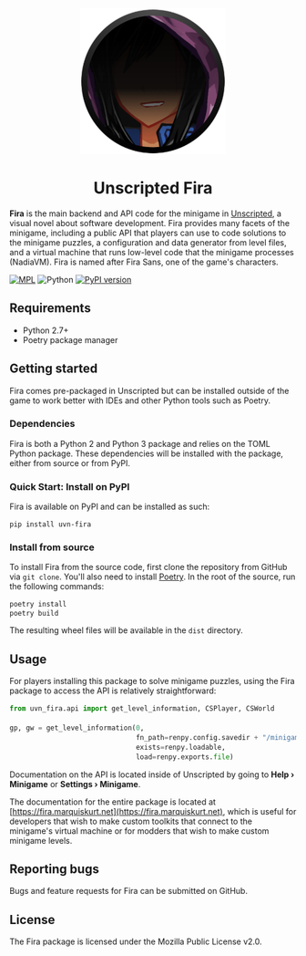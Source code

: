 <div align="center">
    <img src="icon.png" width="256px"/>
    <h1>Unscripted Fira</h1>
</div>

**Fira** is the main backend and API code for the minigame in [Unscripted](https://unscripted.marquiskurt.net), a visual novel about software development. Fira provides many facets of the minigame, including a public API that players can use to code solutions to the minigame puzzles, a configuration and data generator from level files, and a virtual machine that runs low-level code that the minigame processes (NadiaVM). Fira is named after Fira Sans, one of the game's characters.


[![MPL](https://img.shields.io/github/license/alicerunsonfedora/fira)](LICENSE.txt)
![Python](https://img.shields.io/badge/python-2.7+-blue.svg)
[![PyPI version](https://badge.fury.io/py/uvn-fira.svg)](https://pypi.org/project/uvn-fira)

## Requirements

- Python 2.7+
- Poetry package manager

## Getting started

Fira comes pre-packaged in Unscripted but can be installed outside of the game to work better with IDEs and other Python tools such as Poetry.

### Dependencies

Fira is both a Python 2 and Python 3 package and relies on the TOML Python package. These dependencies will be installed with the package, either from source or from PyPI.

### Quick Start: Install on PyPI

Fira is available on PyPI and can be installed as such:

```
pip install uvn-fira
```

### Install from source

To install Fira from the source code, first clone the repository from GitHub via `git clone`. You'll also need to install [Poetry](https://python-poetry.org). In the root of the source, run the following commands:

```
poetry install
poetry build
```

The resulting wheel files will be available in the `dist` directory.

## Usage

For players installing this package to solve minigame puzzles, using the Fira package to access the API is relatively straightforward:

```py
from uvn_fira.api import get_level_information, CSPlayer, CSWorld

gp, gw = get_level_information(0,
                               fn_path=renpy.config.savedir + "/minigame",
                               exists=renpy.loadable,
                               load=renpy.exports.file)
```

Documentation on the API is located inside of Unscripted by going to **Help &rsaquo; Minigame** or **Settings &rsaquo; Minigame**.

The documentation for the entire package is located at [https://fira.marquiskurt.net](https://fira.marquiskurt.net), which is useful for developers that wish to make custom toolkits that connect to the minigame's virtual machine or for modders that wish to make custom minigame levels.

## Reporting bugs
Bugs and feature requests for Fira can be submitted on GitHub.

## License
The Fira package is licensed under the Mozilla Public License v2.0.